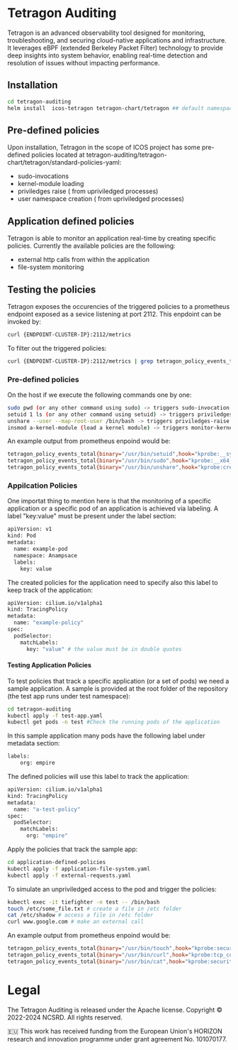 # Tetragon Auditing
Tetragon is an advanced observability tool designed for monitoring, troubleshooting, and securing cloud-native applications and infrastructure. It leverages eBPF (extended Berkeley Packet Filter) technology to provide deep insights into system behavior, enabling real-time detection and resolution of issues without impacting performance.

## Installation
```sh
cd tetragon-auditing
helm install  icos-tetragon tetragon-chart/tetragon ## default namespace 
```

## Pre-defined policies
Upon installation, Tetragon in the scope of ICOS project has some pre-defined policies located at 
tetragon-auditing/tetragon-chart/tetragon/standard-policies-yaml:
- sudo-invocations
- kernel-module loading
- priviledges raise ( from upriviledged processes)
- user namespace creation ( from upriviledged processes)

## Application defined policies
Tetragon is able to monitor an application real-time by creating specific policies.
Currently the available policies are the following:
- external http calls from within the application
- file-system monitoring

## Testing the policies
Tetragon exposes the occurencies of the triggered policies to a prometheus endpoint
exposed as a sevice listening at port 2112. This enpdoint can be invoked by:
```sh
curl {ENDPOINT-CLUSTER-IP}:2112/metrics
```
To filter out the triggered policies:
```sh
curl {ENDPOINT-CLUSTER-IP}:2112/metrics | grep tetragon_policy_events_total
```
### Pre-defined policies
On the host if we execute the following commands one by one:
```sh
sudo pwd (or any other command using sudo) -> triggers sudo-invocation policy 
setuid 1 ls (or any other command using setuid) -> triggers priviledges-raise
unshare --user --map-root-user /bin/bash -> triggers priviledges-raise
insmod a-kernel-module (load a kernel module) -> triggers monitor-kernel-modules
```
An example output from prometheus enpoind would be:
```sh
tetragon_policy_events_total{binary="/usr/bin/setuid",hook="kprobe:__sys_setuid",namespace="",pod="",policy="privileges-raise",workload=""} 1
tetragon_policy_events_total{binary="/usr/bin/sudo",hook="kprobe:__x64_sys_execve",namespace="",pod="",policy="sudo-invocations",workload=""} 1
tetragon_policy_events_total{binary="/usr/bin/unshare",hook="kprobe:create_user_ns",namespace="",pod="",policy="privileges-raise",workload=""} 1
```
### Appilcation Policies
One importat thing to mention here is that the monitoring of a specific application or a specific pod of an application is achieved via labeling.
A label "key:value" must be present under the label section:

```sh
apiVersion: v1
kind: Pod
metadata:
  name: example-pod
  namespace: Anampsace
  labels:
    key: value
```
The created policies for the application need to specify also this label to keep track of the application:
```sh
apiVersion: cilium.io/v1alpha1
kind: TracingPolicy
metadata:
  name: "example-policy"
spec:
  podSelector:
    matchLabels:
      key: "value" # the value must be in double quotes
```
#### Testing Application Policies
To test policies that track a specific application (or a set of pods) we need a sample application.
A sample is provided at the root folder of the repository (the test app runs under test namespace):
```sh
cd tetragon-auditing
kubectl apply -f test-app.yaml
kubectl get pods -n test #Check the running pods of the application
```
In this sample application many pods have the following label under metadata section:
```sh
labels:
    org: empire
```
The defined policies will use this label to track the application:
```sh
apiVersion: cilium.io/v1alpha1
kind: TracingPolicy
metadata:
  name: "a-test-policy"
spec:
  podSelector:
    matchLabels:
      org: "empire"
```
Apply the policies that track the sample app:
```sh
cd application-defined-policies
kubectl apply -f application-file-system.yaml
kubectl apply -f external-requests.yaml
```
To simulate an unpriviledged access to the pod and trigger the policies:
```sh
kubectl exec -it tiefighter -n test -- /bin/bash
touch /etc/some_file.txt # create a file in /etc folder
cat /etc/shadow # access a file in /etc folder
curl www.google.com # make an external call 
```
An example output from prometheus enpoind would be:
```sh
tetragon_policy_events_total{binary="/usr/bin/touch",hook="kprobe:security_file_permission",namespace="test",pod="tiefighter",policy="application-file-system-access",workload="tiefighter"} 1
tetragon_policy_events_total{binary="/usr/bin/curl",hook="kprobe:tcp_connect",namespace="test",pod="tiefighter",policy="external-http-call",workload="tiefighter"} 1
tetragon_policy_events_total{binary="/usr/bin/cat",hook="kprobe:security_file_permission",namespace="test",pod="tiefighter",policy="application-file-system-access",workload="tiefighter"} 1
```
# Legal
The Tetragon Auditing is released under the Apache license.
Copyright © 2022-2024 NCSRD. All rights reserved.

🇪🇺 This work has received funding from the European Union's HORIZON research and innovation programme under grant agreement No. 101070177.
